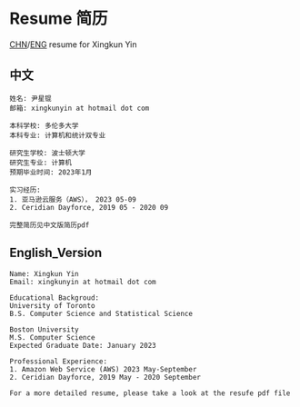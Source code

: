 # Resume 简历
[CHN](#中文)/[ENG](#English_Version) resume for Xingkun Yin

## 中文
```
姓名: 尹星锟
邮箱: xingkunyin at hotmail dot com

本科学校: 多伦多大学
本科专业: 计算机和统计双专业

研究生学校: 波士顿大学
研究生专业: 计算机
预期毕业时间: 2023年1月

实习经历:
1. 亚马逊云服务（AWS）， 2023 05-09
2. Ceridian Dayforce, 2019 05 - 2020 09

完整简历见中文版简历pdf
```

## English_Version
```
Name: Xingkun Yin
Email: xingkunyin at hotmail dot com

Educational Backgroud:
University of Toronto
B.S. Computer Science and Statistical Science

Boston University
M.S. Computer Science
Expected Graduate Date: January 2023

Professional Experience:
1. Amazon Web Service (AWS) 2023 May-September
2. Ceridian Dayforce, 2019 May - 2020 September

For a more detailed resume, please take a look at the resufe pdf file
```
